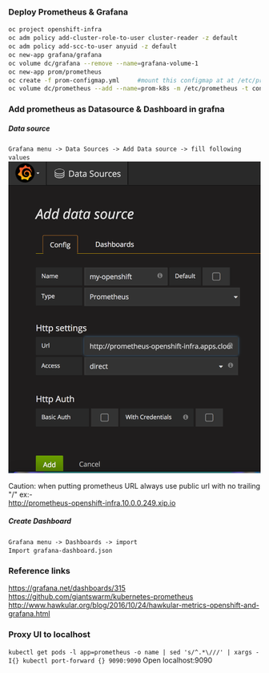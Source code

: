 ### Deploy Prometheus & Grafana
```sh
oc project openshift-infra
oc adm policy add-cluster-role-to-user cluster-reader -z default
oc adm policy add-scc-to-user anyuid -z default 
oc new-app grafana/grafana  
oc volume dc/grafana --remove --name=grafana-volume-1
oc new-app prom/prometheus
oc create -f prom-configmap.yml     #mount this configmap at at /etc/prometheus/prometheus.yml
oc volume dc/prometheus --add --name=prom-k8s -m /etc/prometheus -t configmap --configmap-name=prom-k8s
```

### Add prometheus as Datasource & Dashboard in grafna  
##### Data source
`Grafana menu -> Data Sources -> Add Data source -> fill following values` 
![Data Source](./add-ds.png?raw=true "Data Source")

Caution:  when putting prometheus URL always use public url with no trailing "/"  ex:-   
http://prometheus-openshift-infra.10.0.0.249.xip.io

##### Create Dashboard
`Grafana menu -> Dashboards -> import`       
`Import grafana-dashboard.json`









### Reference links
https://grafana.net/dashboards/315
https://github.com/giantswarm/kubernetes-prometheus
http://www.hawkular.org/blog/2016/10/24/hawkular-metrics-openshift-and-grafana.html

### Proxy UI to localhost
`kubectl get pods -l app=prometheus -o name | sed 's/^.*\///' | xargs -I{} kubectl port-forward {} 9090:9090`
 Open localhost:9090   

